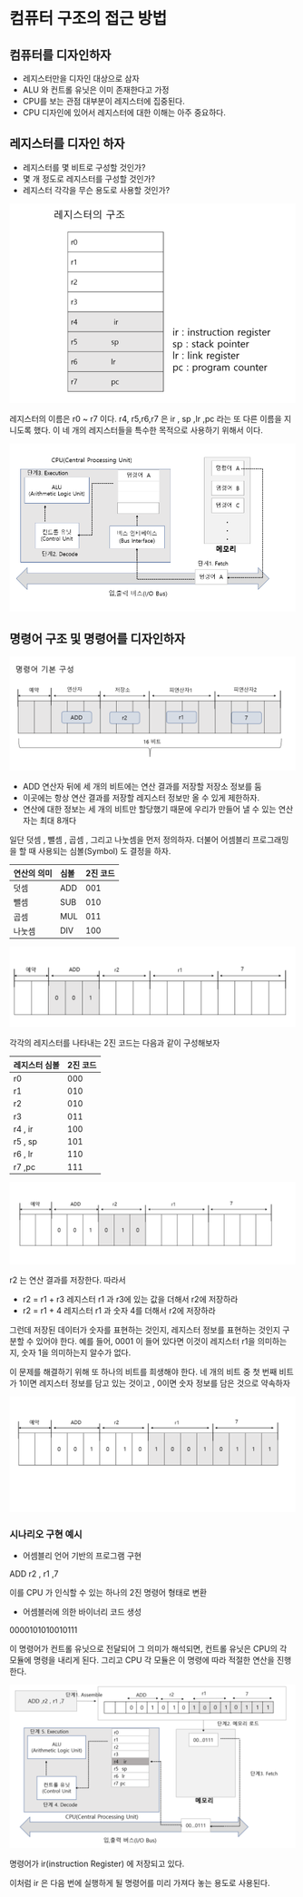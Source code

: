 # 컴퓨터 구조의 접근 방법

## 컴퓨터를 디자인하자

- 레지스터만을 디자인 대상으로 삼자
- ALU 와 컨트롤 유닛은 이미 존재한다고 가정
- CPU를 보는 관점 대부분이 레지스터에 집중된다. 
- CPU 디자인에 있어서 레지스터에 대한 이해는 아주 중요하다.

## 레지스터를 디자인 하자

- 레지스터를 몇 비트로 구성할 것인가?
- 몇 개 정도로 레지스터를 구성할 것인가?
- 레지스터 각각을 무슨 용도로 사용할 것인가?



![img.png](img.png)

레지스터의 이름은 r0 ~ r7 이다.
r4, r5,r6,r7 은 ir , sp ,lr ,pc 라는 또 다른 이름을 지니도록 했다.
이 네 개의 레지스터들을 특수한 목적으로 사용하기 위해서 이다.

![img_3.png](img_3.png)
## 명령어 구조 및 명령어를 디자인하자

![img_1.png](img_1.png)

- ADD 연산자 뒤에 세 개의 비트에는 연산 결과를 저장할 저장소 정보를 둠
- 이곳에는 항상 연산 결과를 저장할 레지스터 정보만 올 수 있게 제한하자.
- 연산에 대한 정보는 세 개의 비트만 할당했기 때문에 우리가 만들어 낼 수 있는 연산자는 최대 8개다

일단 덧셈 , 뺄셈 , 곱셈 , 그리고 나눗셈을 먼저 정의하자.
더불어 어셈블리 프로그래밍을 할 때 사용되는 심볼(Symbol) 도 결정을 하자.

|연산의 의미 | 심볼 | 2진 코드
:---| :---| :---|
|덧셈 | ADD | 001
|뺄셈 | SUB | 010
|곱셈 | MUL | 011
|나눗셈 | DIV | 100 |

![img_2.png](img_2.png)

각각의 레지스터를 나타내는 2진 코드는 다음과 같이 구성해보자

|레지스터 심볼 | 2진 코드 |
:------|:-------|
|r0 | 000|
|r1 | 010|
|r2 | 010|
|r3 | 011|
|r4 , ir| 100|
|r5 , sp| 101|
|r6 , lr | 110|
|r7 ,pc | 111|

![img_4.png](img_4.png)

r2 는 연산 결과를 저장한다. 따라서

- r2 = r1 + r3  레지스터 r1 과 r3에 있는 값을 더해서 r2에 저장하라
- r2 = r1 + 4  레지스터 r1 과 숫자 4를 더해서 r2에 저장하라

그런데 저장된 데이터가 숫자를 표현하는 것인지, 레지스터 정보를 표현하는 것인지 구분할 수 있어야 한다.
예를 들어, 0001 이 들어 있다면 이것이 레지스터  r1을 의미하는지, 숫자 1을 의미하는지
알수가 없다.

이 문제를 해결하기 위해 또 하나의 비트를 희생해야 한다.
네 개의 비트 중 첫 번째 비트가 1이면 레지스터 정보를 담고 있는 것이고
, 0이면 숫자 정보를 담은 것으로 약속하자

![img_5.png](img_5.png)


### 시나리오 구현 예시

- 어셈블리 언어 기반의 프로그램 구현

ADD r2 , r1 ,7

이를 CPU 가 인식할 수 있는 하나의 2진 명령어 형태로 변환
- 어셈블러에 의한 바이너리 코드 생성

0000101010010111

이 명령어가 컨트롤 유닛으로 전달되어 그 의미가 해석되면, 컨트롤 유닛은
CPU의 각 모듈에 명령을 내리게 된다. 그리고 CPU 각 모듈은 이 명령에 따라
적절한 연산을 진행한다.

![img_6.png](img_6.png)

명령어가 ir(instruction Register) 에 저장되고 있다.

이처럼 ir 은 다음 번에 실행하게 될 명령어를 미리 가져다 놓는 용도로 사용된다.


